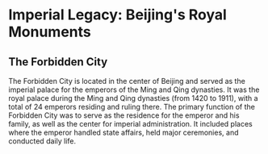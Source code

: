 # Imperial Legacy: Beijing's Royal Monuments

## The Forbidden City

The Forbidden City is located in the center of Beijing and served as the imperial palace for the emperors of the Ming and Qing dynasties. It was the royal palace during the Ming and Qing dynasties (from 1420 to 1911), with a total of 24 emperors residing and ruling there. The primary function of the Forbidden City was to serve as the residence for the emperor and his family, as well as the center for imperial administration. It included places where the emperor handled state affairs, held major ceremonies, and conducted daily life.

<YouTube link="https://youtu.be/0s2IXO4vcGA?si=yQxTeP1hghikY6Hr">
<template #cover><img src="../assets/youtube/what-you-need-to-know-before-visiting-the-forbidden-city-in-beijing.jpg" alt="What You Need to Know Before Visiting the Forbidden City in Beijing" /></template>
<template #title>What You Need to Know Before Visiting the Forbidden City in Beijing</template>
<template #author>Waleed Maoed</template>
<template #description>The Iconic ‘Palace Museum’, or also known as ‘The Forbidden City’ in the heart of Beijing. I’ll guide you on how to enter, where to find the English audio guide, and how to navigate this massive site.</template>
</YouTube>
